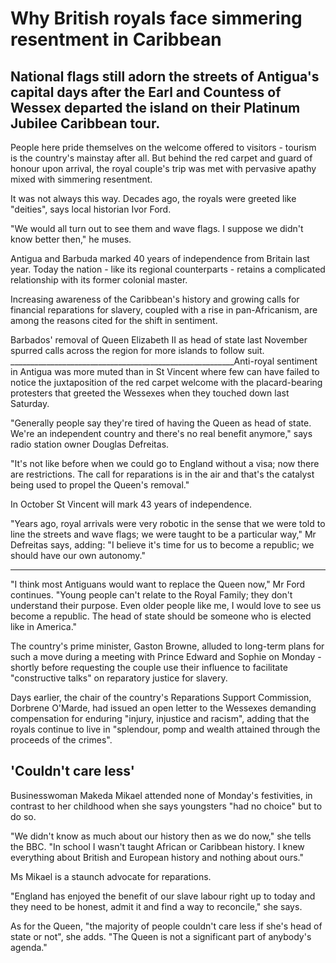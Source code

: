# Why British royals face simmering resentment in Caribbean

## National flags still adorn the streets of Antigua's capital days after the Earl and Countess of Wessex departed the island on their Platinum Jubilee Caribbean tour.

People here pride themselves on the welcome offered to visitors - tourism is the country's mainstay after all. But behind the red carpet and guard of honour upon arrival, the royal couple's trip was met with pervasive apathy mixed with simmering resentment.

It was not always this way. Decades ago, the royals were greeted like "deities", says local historian Ivor Ford.

"We would all turn out to see them and wave flags. I suppose we didn't know better then," he muses.

Antigua and Barbuda marked 40 years of independence from Britain last year. Today the nation - like its regional counterparts - retains a complicated relationship with its former colonial master.

Increasing awareness of the Caribbean's history and growing calls for financial reparations for slavery, coupled with a rise in pan-Africanism, are among the reasons cited for the shift in sentiment.

Barbados' removal of Queen Elizabeth II as head of state last November spurred calls across the region for more islands to follow suit.
________________________________________________________Anti-royal sentiment in Antigua was more muted than in St Vincent where few can have failed to notice the juxtaposition of the red carpet welcome with the placard-bearing protesters that greeted the Wessexes when they touched down last Saturday.

"Generally people say they're tired of having the Queen as head of state. We're an independent country and there's no real benefit anymore," says radio station owner Douglas Defreitas.

"It's not like before when we could go to England without a visa; now there are restrictions. The call for reparations is in the air and that's the catalyst being used to propel the Queen's removal."

In October St Vincent will mark 43 years of independence.

"Years ago, royal arrivals were very robotic in the sense that we were told to line the streets and wave flags; we were taught to be a particular way," Mr Defreitas says, adding: "I believe it's time for us to become a republic; we should have our own autonomy."

________________________________________________________
"I think most Antiguans would want to replace the Queen now," Mr Ford continues. "Young people can't relate to the Royal Family; they don't understand their purpose. Even older people like me, I would love to see us become a republic. The head of state should be someone who is elected like in America."

The country's prime minister, Gaston Browne, alluded to long-term plans for such a move during a meeting with Prince Edward and Sophie on Monday - shortly before requesting the couple use their influence to facilitate "constructive talks" on reparatory justice for slavery.

Days earlier, the chair of the country's Reparations Support Commission, Dorbrene O'Marde, had issued an open letter to the Wessexes demanding compensation for enduring "injury, injustice and racism", adding that the royals continue to live in "splendour, pomp and wealth attained through the proceeds of the crimes".

## 'Couldn't care less'
Businesswoman Makeda Mikael attended none of Monday's festivities, in contrast to her childhood when she says youngsters "had no choice" but to do so.

"We didn't know as much about our history then as we do now," she tells the BBC. "In school I wasn't taught African or Caribbean history. I knew everything about British and European history and nothing about ours."

Ms Mikael is a staunch advocate for reparations.

"England has enjoyed the benefit of our slave labour right up to today and they need to be honest, admit it and find a way to reconcile," she says.

As for the Queen, "the majority of people couldn't care less if she's head of state or not", she adds. "The Queen is not a significant part of anybody's agenda."